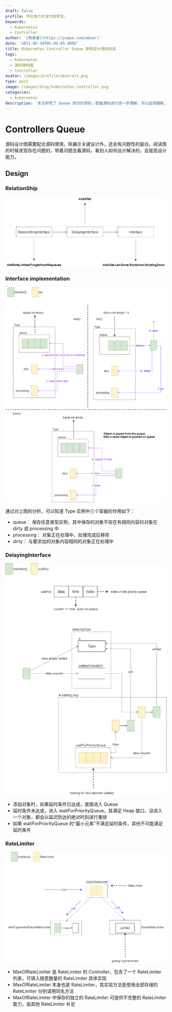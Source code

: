 ```yaml
---
draft: false
profile: 华北电力大学大四学生。
keywords:
  - Kubernetes
  - Controller
author: '[杨鼎睿](https://yuque.com/abser)'
date: '2021-05-10T05:04:05.000Z'
title: Kubernetes Controller Queue 架构设计源码阅读
tags:
  - Kubernetes
  - 源码架构图
  - Controller
avatar: /images/profile/abserari.png
type: post
image: /images/blog/kubernetes-controller.png
categories:
  - kubernetes
description: '本文研究了 Queue 部分的源码，配备源码进行进一步理解，可以加深理解,增强相关设计能力。'
---
```


# Controllers Queue

源码设计图需要配合源码使用，除展示关键设计外，还会有问题性的留白。阅读图的时候发现存在问题的，带着问题去看源码，看别人如何设计解决的，会提高设计能力。

## Design

### RelationShip

![controller-queue-relationship.svg](../.gitbook/assets/1%20%286%29.png)

### Interface implementation

![controller-type.svg](../.gitbook/assets/2%20%288%29.png)

  
通过对上图的分析，可以知道 Type 实例中三个容器的作用如下：

* queue： 保存任意类型实例，其中保存的对象不存在有相同内容的对象在 dirty 或 processing 中
* processing： 对象正在处理中，处理完成后移除
* dirty： 与要添加的对象内容相同的对象正在处理中

### DelayingInterface

![controller-delaying-type.svg](../.gitbook/assets/3%20%288%29.png)

* 添加对象时，如果延时条件已达成，直接进入 Queue
* 延时条件未达成，进入 waitForPriorityQueue，其满足 Heap 接口，没进入一个对象，都会以延迟到达的绝对时刻进行重排
* 如果 waitForPriorityQueue 的“最小元素”不满足延时条件，其他不可能满足延时条件

### RateLimiter

![controller-rate-limiter-controller.svg](../.gitbook/assets/4%20%288%29.png)

* MaxOfRateLimiter 是 RateLimiter 的 Controller，包含了一个 RateLimiter 列表，可填入随意数量的 RateLimiter 具体实现
* MaxOfRateLimiter 本身也是 RateLimiter，其实现方法是使用全部存储的 RateLimiter 分别调用同名方法
* MaxOfRateLimiter 中保存的独立的 RateLimiter 可提供不完整的 RateLimiter 能力，由其他 RateLimiter 补足

